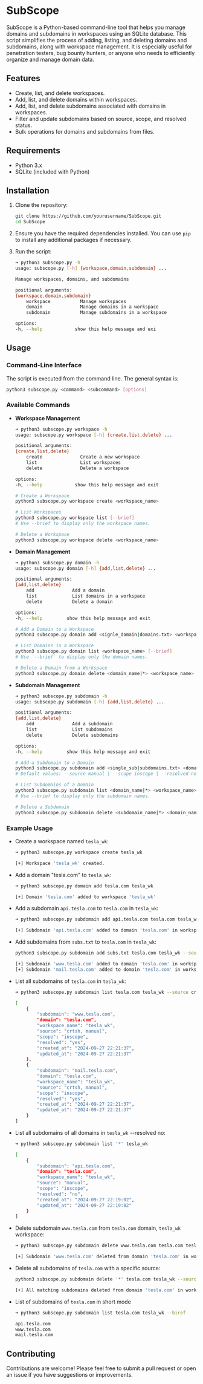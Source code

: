 # SubScope

SubScope is a Python-based command-line tool that helps you manage domains and subdomains in workspaces using an SQLite database. This script simplifies the process of adding, listing, and deleting domains and subdomains, along with workspace management. It is especially useful for penetration testers, bug bounty hunters, or anyone who needs to efficiently organize and manage domain data.

## Features

- Create, list, and delete workspaces.
- Add, list, and delete domains within workspaces.
- Add, list, and delete subdomains associated with domains in workspaces.
- Filter and update subdomains based on source, scope, and resolved status.
- Bulk operations for domains and subdomains from files.

## Requirements

- Python 3.x
- SQLite (included with Python)

## Installation

1. Clone the repository:

   ```bash
   git clone https://github.com/yourusername/SubScope.git
   cd SubScope
   ```

2. Ensure you have the required dependencies installed. You can use `pip` to install any additional packages if necessary.

3. Run the script:

    ```bash
    ➜ python3 subscope.py -h
    usage: subscope.py [-h] {workspace,domain,subdomain} ...

    Manage workspaces, domains, and subdomains

    positional arguments:
    {workspace,domain,subdomain}
        workspace           Manage workspaces
        domain              Manage domains in a workspace
        subdomain           Manage subdomains in a workspace

    options:
    -h, --help            show this help message and exi
    ```

## Usage

### Command-Line Interface

The script is executed from the command line. The general syntax is:

```bash
python3 subscope.py <command> <subcommand> [options]
```

### Available Commands

- **Workspace Management**
    ```bash
    ➜ python3 subscope.py workspace -h
    usage: subscope.py workspace [-h] {create,list,delete} ...

    positional arguments:
    {create,list,delete}
        create              Create a new workspace
        list                List workspaces
        delete              Delete a workspace

    options:
    -h, --help            show this help message and exit

    # Create a Workspace
    python3 subscope.py workspace create <workspace_name>

    # List Workspaces
    python3 subscope.py workspace list [--brief]
    # Use --brief to display only the workspace names.

    # Delete a Workspace
    python3 subscope.py workspace delete <workspace_name>
    ```


* **Domain Management**
    ```bash
    ➜ python3 subscope.py domain -h
    usage: subscope.py domain [-h] {add,list,delete} ...

    positional arguments:
    {add,list,delete}
        add              Add a domain
        list             List domains in a workspace
        delete           Delete a domain

    options:
    -h, --help         show this help message and exit

    # Add a Domain to a Workspace
    python3 subscope.py domain add <signle_domain|domains.txt> <workspace_name>

    # List Domains in a Workspace
    python3 subscope.py domain list <workspace_name> [--brief]
    # Use `--brief` to display only the domain names.

    # Delete a Domain from a Workspace
    python3 subscope.py domain delete <domain_name|*> <workspace_name>
    ```

- **Subdomain Management**
    ```bash
    ➜ python3 subscope.py subdomain -h
    usage: subscope.py subdomain [-h] {add,list,delete} ...

    positional arguments:
    {add,list,delete}
        add              Add a subdomain
        list             List subdomains
        delete           Delete subdomains

    options:
    -h, --help         show this help message and exit

    # Add a Subdomain to a Domain
    python3 subscope.py subdomain add <single_sub|subdomains.txt> <domain_name> <workspace_name> [--source <source>] [--scope <inscope|outscope>] [--resolved <yes|no>]
    # Default values: --source manual | --scope inscope | --resolved no

    # List Subdomains of a Domain
    python3 subscope.py subdomain list <domain_name|*> <workspace_name> [--source <source>] [--scope <inscope|outscope>] [--resolved <yes|no>] [--brief]
    # Use --brief to display only the subdomain names.

    # Delete a Subdomain
    python3 subscope.py subdomain delete <subdomain_name|*> <domain_name> <workspace_name> [--resolved <yes|no>] [--source <source>] [--scope <inscope|outscope>]
    ```

### Example Usage

- Create a workspace named `tesla_wk`:
    ```bash
    ➜ python3 subscope.py workspace create tesla_wk

    [+] Workspace 'tesla_wk' created.
    ```

- Add a domain "tesla.com" to `tesla_wk`:
    ```bash
    ➜ python3 subscope.py domain add tesla.com tesla_wk

    [+] Domain 'tesla.com' added to workspace 'tesla_wk'
    ```

- Add a subdomain `api.tesla.com` to `tesla.com` in `tesla_wk`:
    ```bash
    ➜ python3 subscope.py subdomain add api.tesla.com tesla.com tesla_wk --source manual --scope inscope --resolved no

    [+] Subdomain 'api.tesla.com' added to domain 'tesla.com' in workspace 'tesla_wk' with sources: manual, scope: inscope, resolved: no
    ```

- Add subdomains from `subs.txt` to `tesla.com` in `tesla_wk`:
    ```bash
    python3 subscope.py subdomain add subs.txt tesla.com tesla_wk --source crtsh manual --scope inscope --resolved yes

    [+] Subdomain 'www.tesla.com' added to domain 'tesla.com' in workspace 'tesla_wk' with sources: crtsh, manual, scope: inscope, resolved: yes
    [+] Subdomain 'mail.tesla.com' added to domain 'tesla.com' in workspace 'tesla_wk' with sources: crtsh, manual, scope: inscope, resolved: yes
    ```

- List all subdomains of `tesla.com` in `tesla_wk`:
    ```bash
    ➜ python3 subscope.py subdomain list tesla.com tesla_wk --source crtsh

    [
        {
            "subdomain": "www.tesla.com",
            "domain": "tesla.com",
            "workspace_name": "tesla_wk",
            "source": "crtsh, manual",
            "scope": "inscope",
            "resolved": "yes",
            "created_at": "2024-09-27 22:21:37",
            "updated_at": "2024-09-27 22:21:37"
        },
        {
            "subdomain": "mail.tesla.com",
            "domain": "tesla.com",
            "workspace_name": "tesla_wk",
            "source": "crtsh, manual",
            "scope": "inscope",
            "resolved": "yes",
            "created_at": "2024-09-27 22:21:37",
            "updated_at": "2024-09-27 22:21:37"
        }
    ]
    ```

- List all subdomains of all domains in `tesla_wk` --resolved no:
    ```bash
    ➜ python3 subscope.py subdomain list '*' tesla_wk

    [
        {
            "subdomain": "api.tesla.com",
            "domain": "tesla.com",
            "workspace_name": "tesla_wk",
            "source": "manual",
            "scope": "inscope",
            "resolved": "no",
            "created_at": "2024-09-27 22:19:02",
            "updated_at": "2024-09-27 22:19:02"
        }
    ]
    ```

- Delete subdomain `www.tesla.com` from `tesla.com` domain, `tesla_wk` workspace:
    ```bash
    ➜ python3 subscope.py subdomain delete www.tesla.com tesla.com tesla_wk

    [+] Subdomain 'www.tesla.com' deleted from domain 'tesla.com' in workspace 'tesla_wk'
    ```

- Delete all subdomains of `tesla.com` with a specific source:
    ```bash
    python3 subscope.py subdomain delete '*' tesla.com tesla_wk --source crtsh

    [+] All matching subdomains deleted from domain 'tesla.com' in workspace 'tesla_wk' with source 'crtsh', resolved status 'None', and scope 'None'.
    ```

- List of subdomains of `tesla.com` in short mode
    ```bash
    ➜ python3 subscope.py subdomain list tesla.com tesla_wk --biref

    api.tesla.com
    www.tesla.com
    mail.tesla.com
    ```


## Contributing

Contributions are welcome! Please feel free to submit a pull request or open an issue if you have suggestions or improvements.
